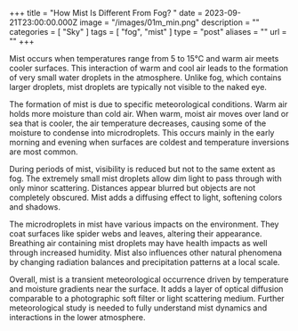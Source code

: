 +++
title = "How Mist Is Different From Fog? "
date = 2023-09-21T23:00:00.000Z
image = "/images/01m_min.png"
description = ""
categories = [ "Sky" ]
tags = [ "fog", "mist" ]
type = "post"
aliases = ""
url = ""
+++

Mist occurs when temperatures range from 5 to 15°C and warm air meets cooler surfaces. This interaction of warm and cool air leads to the formation of very small water droplets in the atmosphere. Unlike fog, which contains larger droplets, mist droplets are typically not visible to the naked eye.

The formation of mist is due to specific meteorological conditions. Warm air holds more moisture than cold air. When warm, moist air moves over land or sea that is cooler, the air temperature decreases, causing some of the moisture to condense into microdroplets. This occurs mainly in the early morning and evening when surfaces are coldest and temperature inversions are most common.

During periods of mist, visibility is reduced but not to the same extent as fog. The extremely small mist droplets allow dim light to pass through with only minor scattering. Distances appear blurred but objects are not completely obscured. Mist adds a diffusing effect to light, softening colors and shadows.

The microdroplets in mist have various impacts on the environment. They coat surfaces like spider webs and leaves, altering their appearance. Breathing air containing mist droplets may have health impacts as well through increased humidity. Mist also influences other natural phenomena by changing radiation balances and precipitation patterns at a local scale.

Overall, mist is a transient meteorological occurrence driven by temperature and moisture gradients near the surface. It adds a layer of optical diffusion comparable to a photographic soft filter or light scattering medium. Further meteorological study is needed to fully understand mist dynamics and interactions in the lower atmosphere.
